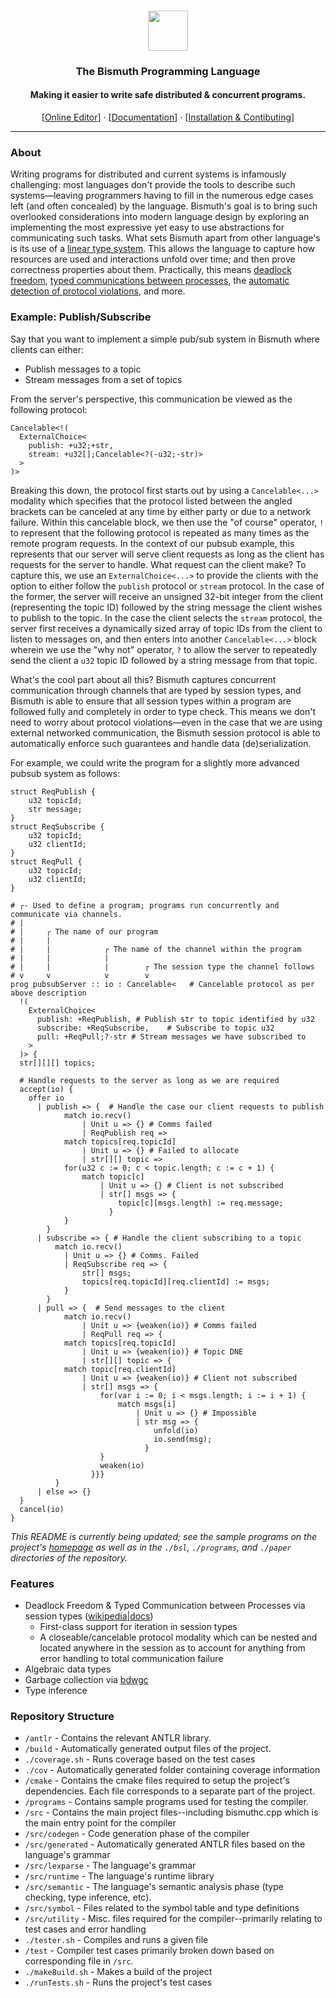 <div align="center">

<h3 alt="The Bismuth Programming Language"><img src="https://bismuth-lang.org/logo2.svg" width="64" height="64"></h3>
<span align="center"><h3>The Bismuth Programming Language</h3></span> 
<h4 align="center"> Making it easier to write safe distributed & concurrent programs. </h4>

<span>[<a href="https://bismuth-lang.org/#editor">Online Editor</a>]</span> ·
<span>[<a href="https://docs.bismuth-lang.org/">Documentation</a>]</span> ·
<span>[<a href="https://docs.bismuth-lang.org/install.html">Installation & Contibuting</a>]</span>
</div>

---

### About

Writing programs for distributed and current systems is infamously challenging: most languages don't provide 
the tools to describe such systems—leaving programmers having to fill in the numerous edge cases left (and often concealed) by the language. 
Bismuth's goal is to bring such overlooked considerations into modern language design by exploring an implementing the most expressive yet easy to use abstractions for communicating such tasks. 
What sets Bismuth apart from other language's is its use of a [linear type system](https://en.wikipedia.org/wiki/Substructural_type_system#Linear_type_systems). This allows the language to capture how resources are used and interactions unfold over time; and then prove correctness properties about them. Practically, this means [deadlock freedom](https://bismuth-lang.org/ahf-CommunicatingProcessCalculus.pdf#subsubsection.7.3.1), [typed communications between processes](https://docs.bismuth-lang.org/ref/types.html#session-types), the [automatic detection of protocol violations](https://ahfriedman.com/projects/bismuth-session-protocol), and more.

### Example: Publish/Subscribe
Say that you want to implement a simple pub/sub system in Bismuth where clients can either: 
  - Publish messages to a topic
  - Stream messages from a set of topics

From the server's perspective, this communication be viewed as the following protocol: 
```
Cancelable<!( 
  ExternalChoice<
    publish: +u32;+str,
    stream: +u32[];Cancelable<?(-u32;-str)>
  >
)>
```
Breaking this down, the protocol first starts out by using a `Cancelable<...>` modality which specifies that the
protocol listed between the angled brackets can be canceled at any time by either party or due to a network failure. 
Within this cancelable block, we then use the "of course" operator, `!` to represent that the following protocol is 
repeated as many times as the remote program requests. In the context of our pubsub example, this represents that 
our server will serve client requests as long as the client has requests for the server to handle. What request 
can the client make? To capture this, we use an `ExternalChoice<...>` to provide the clients with the option to either 
follow the `publish` protocol or `stream` protocol. In the case of the former, the server will receive an unsigned 32-bit integer
from the client (representing the topic ID) followed by the string message the client wishes to publish to the topic.
In the case the client selects the `stream` protocol, the server first receives a dynamically sized array of topic IDs from 
the client to listen to messages on, and then enters into another `Cancelable<...>` block wherein we use the 
"why not" operator, `?` to allow the server to repeatedly send the client a `u32` topic ID followed by a string message from that topic. 

What's the cool part about all this? Bismuth captures concurrent communication through channels that are typed by session types, and 
Bismuth is able to ensure that all session types within a program are followed fully and completely in order to type check.
This means we don't need to worry about protocol violations—even in the case that we are using external networked communication, the 
Bismuth session protocol is able to automatically enforce such guarantees and handle data (de)serialization.

For example, we could write the program for a slightly more advanced pubsub system as follows:

```bismuth
struct ReqPublish {
    u32 topicId;
    str message;
}
struct ReqSubscribe {
    u32 topicId;
    u32 clientId;
}
struct ReqPull {
    u32 topicId;
    u32 clientId;
}

# ┌- Used to define a program; programs run concurrently and communicate via channels.
# | 
# |     ┌ The name of our program
# |     |
# |     |            ┌ The name of the channel within the program
# |     |            |
# |     |            |        ┌ The session type the channel follows
# v     v            v        v
prog pubsubServer :: io : Cancelable<   # Cancelable protocol as per above description
  !(
    ExternalChoice<
      publish: +ReqPublish, # Publish str to topic identified by u32
      subscribe: +ReqSubscribe,    # Subscribe to topic u32
      pull: +ReqPull;?-str # Stream messages we have subscribed to
    >
  )> {
  str[][][] topics;

  # Handle requests to the server as long as we are required
  accept(io) {
    offer io 
      | publish => {  # Handle the case our client requests to publish
            match io.recv()
                | Unit u => {} # Comms failed
                | ReqPublish req => 
            match topics[req.topicId]
                | Unit u => {} # Failed to allocate
                | str[][] topic => 
            for(u32 c := 0; c < topic.length; c := c + 1) {
                match topic[c] 
                    | Unit u => {} # Client is not subscribed
                    | str[] msgs => {
                        topic[c][msgs.length] := req.message;
                      }   
            }
        }
      | subscribe => { # Handle the client subscribing to a topic
          match io.recv()
            | Unit u => {} # Comms. Failed
            | ReqSubscribe req => {
                str[] msgs; 
                topics[req.topicId][req.clientId] := msgs; 
            }
        }
      | pull => {  # Send messages to the client
            match io.recv()
                | Unit u => {weaken(io)} # Comms failed
                | ReqPull req => {
            match topics[req.topicId]
                | Unit u => {weaken(io)} # Topic DNE
                | str[][] topic => {
            match topic[req.clientId] 
                | Unit u => {weaken(io)} # Client not subscribed
                | str[] msgs => { 
                    for(var i := 0; i < msgs.length; i := i + 1) {
                        match msgs[i]
                            | Unit u => {} # Impossible
                            | str msg => {
                                unfold(io)
                                io.send(msg);
                              }
                    }
                    weaken(io)
                  }}}
          }
      | else => {}
  }
  cancel(io)
}
``` 
*This README is currently being updated; see the sample programs on the project's [homepage](https://bismuth-lang.org/) as well as in the `./bsl`, `./programs`, and `./paper` directories of the repository.*


### Features
- Deadlock Freedom & Typed Communication between Processes via session types ([wikipedia](https://en.wikipedia.org/wiki/Session_type)|[docs](https://docs.bismuth-lang.org/ref/types.html#session-types))
  - First-class support for iteration in session types
  - A closeable/cancelable protocol modality which can be nested and located anywhere in the session as to account for anything from error handling to total communication failure
- Algebraic data types
- Garbage collection via [bdwgc](https://github.com/ivmai/bdwgc)
- Type inference


### Repository Structure

- `/antlr` - Contains the relevant ANTLR library.
- `/build` - Automatically generated output files of the project.
- `./coverage.sh` - Runs coverage based on the test cases
- `./cov` - Automatically generated folder containing coverage information
- `/cmake` - Contains the cmake files required to setup the project's dependencies. Each file corresponds to a separate part of the project.
- `/programs` - Contains sample programs used for testing the compiler.
- `/src` - Contains the main project files--including bismuthc.cpp which is the main entry point for the compiler
- `/src/codegen` - Code generation phase of the compiler
- `/src/generated` - Automatically generated ANTLR files based on the language's grammar
- `/src/lexparse` - The language's grammar 
- `/src/runtime` - The language's runtime library
- `/src/semantic` - The language's semantic analysis phase (type checking, type inference, etc).
- `/src/symbol` - Files related to the symbol table and type definitions
- `/src/utility` - Misc. files required for the compiler--primarily relating to test cases and error handling
- `./tester.sh` - Compiles and runs a given file
- `/test` - Compiler test cases primarily broken down based on corresponding file in `/src`.
- `./makeBuild.sh` - Makes a build of the project
- `./runTests.sh` - Runs the project's test cases
